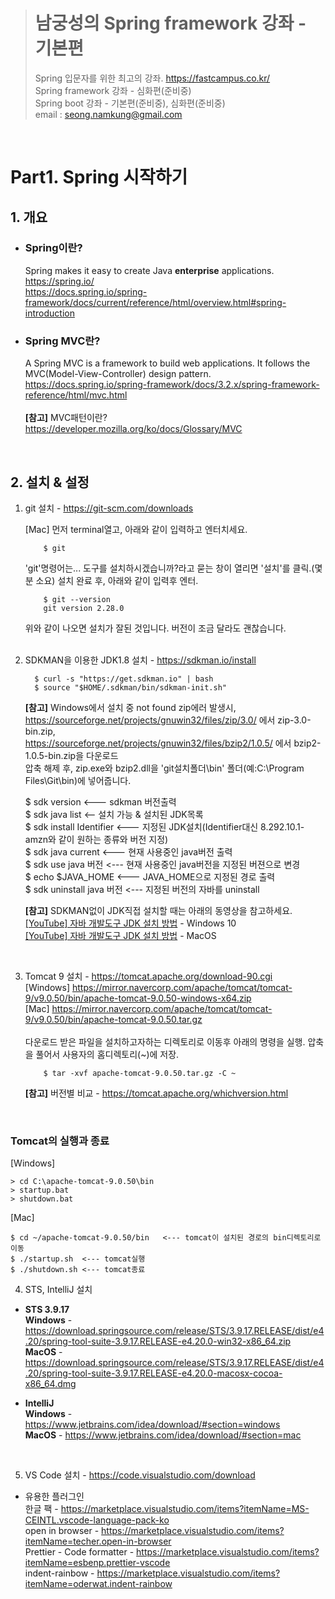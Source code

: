 > # 남궁성의 Spring framework 강좌 - 기본편
> Spring 입문자를 위한 최고의 강좌.  https://fastcampus.co.kr/                
> Spring framework 강좌 - 심화편(준비중)  
> Spring boot 강좌 - 기본편(준비중), 심화편(준비중)  
> email : seong.namkung@gmail.com    
<br>

# Part1. Spring 시작하기
## 1. 개요    
  - ### Spring이란?  
    Spring makes it easy to create Java **enterprise** applications.  
    https://spring.io/  
    https://docs.spring.io/spring-framework/docs/current/reference/html/overview.html#spring-introduction  
  - ### Spring MVC란?  
    A Spring MVC is a framework to build web applications. It follows the MVC(Model-View-Controller) design pattern.
    https://docs.spring.io/spring-framework/docs/3.2.x/spring-framework-reference/html/mvc.html  
    <br>
    **[참고]** MVC패턴이란? https://developer.mozilla.org/ko/docs/Glossary/MVC  
<br>

## 2. 설치 & 설정  

1. git 설치 - https://git-scm.com/downloads   
  
    [Mac] 먼저 terminal열고, 아래와 같이 입력하고 엔터치세요.   

           $ git
           
     'git'명령어는... 도구를 설치하시겠습니까?라고 묻는 창이 열리면 '설치'를 클릭.(몇분 소요) 설치 완료 후, 아래와 같이 입력후 엔터.
           
           $ git --version  
           git version 2.28.0  

    위와 같이 나오면 설치가 잘된 것입니다. 버전이 조금 달라도 괜찮습니다.  
    <br>
2. SDKMAN을 이용한 JDK1.8 설치 - https://sdkman.io/install  
    ```
      $ curl -s "https://get.sdkman.io" | bash  
      $ source "$HOME/.sdkman/bin/sdkman-init.sh" 
    ```

   **[참고]** Windows에서 설치 중 not found zip에러 발생시, 
        https://sourceforge.net/projects/gnuwin32/files/zip/3.0/ 에서 zip-3.0-bin.zip,    
        https://sourceforge.net/projects/gnuwin32/files/bzip2/1.0.5/ 에서 bzip2-1.0.5-bin.zip을 다운로드  
        압축 해제 후, zip.exe와 bzip2.dll을 'git설치폴더\bin' 폴더(예:C:\Program Files\Git\bin)에 넣어줍니다.  
  
    $ sdk version  <--- sdkman 버전출력  
    $ sdk java list  <-- 설치 가능 & 설치된 JDK목록  
    $ sdk install Identifier <--- 지정된 JDK설치(Identifier대신 8.292.10.1-amzn와 같이 원하는 종류와 버전 지정)  
    $ sdk java current <--- 현재 사용중인 java버전 출력  
    $ sdk use java 버전 <--- 현재 사용중인 java버전을 지정된 버젼으로 변경  
    $ echo $JAVA_HOME <--- JAVA_HOME으로 지정된 경로 출력  
    $ sdk uninstall java 버전  <--- 지정된 버전의 자바를 uninstall  

  
    **[참고]** SDKMAN없이 JDK직접 설치할 때는 아래의 동영상을 참고하세요.  
            [\[YouTube\] 자바 개발도구 JDK 설치 방법](https://youtu.be/Q1AGokud_x4) - Windows 10   
            [\[YouTube\] 자바 개발도구 JDK 설치 방법](https://youtu.be/Q1AGokud_x4) - MacOS
<br>

3. Tomcat 9 설치 - https://tomcat.apache.org/download-90.cgi  
  [Windows] https://mirror.navercorp.com/apache/tomcat/tomcat-9/v9.0.50/bin/apache-tomcat-9.0.50-windows-x64.zip  
  [Mac] https://mirror.navercorp.com/apache/tomcat/tomcat-9/v9.0.50/bin/apache-tomcat-9.0.50.tar.gz  
        <br>
    다운로드 받은 파일을 설치하고자하는 디렉토리로 이동후 아래의 명령을 실행. 압축을 풀어서 사용자의 홈디렉토리(~)에 저장.  

    ```
        $ tar -xvf apache-tomcat-9.0.50.tar.gz -C ~  
    ```

   **[참고]** 버전별 비교    - https://tomcat.apache.org/whichversion.html  
  <br>
    
  ### Tomcat의 실행과 종료  
  [Windows]  
  ```
  > cd C:\apache-tomcat-9.0.50\bin
  > startup.bat
  > shutdown.bat
  ```
 
  [Mac]
  ```
  $ cd ~/apache-tomcat-9.0.50/bin   <--- tomcat이 설치된 경로의 bin디렉토리로 이동
  $ ./startup.sh  <--- tomcat실행  
  $ ./shutdown.sh <--- tomcat종료   
  ```
  
  
4. STS, IntelliJ 설치   
- **STS 3.9.17**  
**Windows** - https://download.springsource.com/release/STS/3.9.17.RELEASE/dist/e4.20/spring-tool-suite-3.9.17.RELEASE-e4.20.0-win32-x86_64.zip  
**MacOS** - https://download.springsource.com/release/STS/3.9.17.RELEASE/dist/e4.20/spring-tool-suite-3.9.17.RELEASE-e4.20.0-macosx-cocoa-x86_64.dmg  

- **IntelliJ**   
**Windows** - https://www.jetbrains.com/idea/download/#section=windows  
**MacOS** - https://www.jetbrains.com/idea/download/#section=mac  
<br>

5. VS Code 설치 - https://code.visualstudio.com/download  
  - 유용한 플러그인  
  한글 팩 - https://marketplace.visualstudio.com/items?itemName=MS-CEINTL.vscode-language-pack-ko  
  open in browser - https://marketplace.visualstudio.com/items?itemName=techer.open-in-browser  
  Prettier - Code formatter - https://marketplace.visualstudio.com/items?itemName=esbenp.prettier-vscode  
  indent-rainbow - https://marketplace.visualstudio.com/items?itemName=oderwat.indent-rainbow  


  
  

